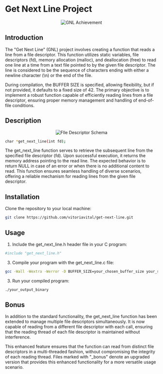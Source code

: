 # Get Next Line Project

<p align="center">
  <img src="https://game.42sp.org.br/static/assets/achievements/get_next_linem.png" alt="GNL Achievement"><br>
</p>

## Introduction


The "Get Next Line" (GNL) project involves creating a function that reads a line from a file descriptor. This function utilizes static variables, file descriptors (fd), memory allocation (malloc), and deallocation (free) to read one line at a time from a text file pointed to by the given file descriptor. The line is considered to be the sequence of characters ending with either a newline character (\n) or the end of the file.

During compilation, the BUFFER SIZE is specified, allowing flexibility, but if not provided, it defaults to a fixed size of 42. The primary objective is to implement a robust function capable of efficiently reading lines from a file descriptor, ensuring proper memory management and handling of end-of-file conditions.

## Description

<p align="center">
  <img src="https://www.codequoi.com/wp-content/uploads/2022/10/file_descriptors_en.drawio.png" alt="FIle Descriptor Schema"><br>
</p>

```bash
char *get_next_line(int fd);
```
The get_next_line function serves to retrieve the subsequent line from the specified file descriptor (fd). Upon successful execution, it returns the memory address pointing to the read line. The expected behavior is to return NULL in case of an error or when there is no additional content to read. This function ensures seamless handling of diverse scenarios, offering a reliable mechanism for reading lines from the given file descriptor.

## Installation

Clone the repository to your local machine:

```bash
git clone https://github.com/vitoriavital/get-next-line.git
```

## Usage

1. Include the get_next_line.h header file in your C program:
```bash
#include "get_next_line.h"
```

3. Compile your program with the get_next_line.c file:
```bash
gcc -Wall -Wextra -Werror -D BUFFER_SIZE=your_chosen_buffer_size your_source_files.c -o your_output_binary
```

3. Run your compiled program:
```bash
./your_output_binary
```


## Bonus
In addition to the standard functionality, the get_next_line function has been extended to manage multiple file descriptors simultaneously. It is now capable of reading from a different file descriptor with each call, ensuring that the reading thread of each file descriptor is maintained without interference.

This enhanced feature ensures that the function can read from distinct file descriptors in a multi-threaded fashion, without compromising the integrity of each reading thread. Files marked with "_bonus" denote an upgraded version that provides this enhanced functionality for a more versatile usage scenario.
